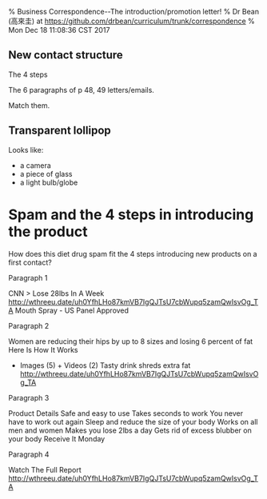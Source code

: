 % Business Correspondence--The introduction/promotion letter!
% Dr Bean (高來圭) at https://github.com/drbean/curriculum/trunk/correspondence
% Mon Dec 18 11:08:36 CST 2017

## New contact structure

The 4 steps

The 6 paragraphs of p 48, 49 letters/emails.

Match them.

## Transparent lollipop

Looks like:

- a camera
- a piece of glass
- a light bulb/globe

# Spam and the 4 steps in introducing the product

How does this diet drug spam fit the 4 steps introducing new products on a first contact?

Paragraph 1

CNN > Lose 28lbs In A Week
http://wthreeu.date/uh0YfhLHo87kmVB7IgQJTsU7cbWupq5zamQwIsvOg_TA
Mouth Spray - US Panel Approved

Paragraph 2

Women are reducing their hips by up to 8 sizes and losing 6 percent of fat
Here Is How It Works
+ Images (5)    + Videos (2)
Tasty drink shreds extra fat
http://wthreeu.date/uh0YfhLHo87kmVB7IgQJTsU7cbWupq5zamQwIsvOg_TA

Paragraph 3

Product Details
    Safe and easy to use
    Takes seconds to work
    You never have to work out again
    Sleep and reduce the size of your body
    Works on all men and women
    Makes you lose 2lbs a day
    Gets rid of excess blubber on your body
    Receive It Monday

Paragraph 4

Watch The Full Report
http://wthreeu.date/uh0YfhLHo87kmVB7IgQJTsU7cbWupq5zamQwIsvOg_TA
